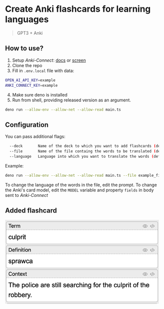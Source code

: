 # Create Anki flashcards for learning languages

> GPT3 + Anki

## How to use?

1. Setup *Anki-Connect*: [docs](https://github.com/FooSoft/anki-connect) or
   [screen](https://github.com/AndrewJudson/ankiextension/blob/master/ankiconnect.png)
2. Clone the repo
3. Fill in `.env.local` file with data:

```bash
OPEN_AI_API_KEY=example
ANKI_CONNECT_KEY=example
```

4. Make sure deno is installed
5. Run from shell, providing released version as an argument.

```bash
deno run --allow-env --allow-net --allow-read main.ts
```

## Configuration

You can pass additional flags:

```bash
  --deck       Name of the deck to which you want to add flashcards (default: EnglishAI)
  --file       Name of the file containg the words to be translated (default: list.txt)
  --language   Language into which you want to translate the words (default: polish)
```

Example:

```bash
deno run --allow-env --allow-net --allow-read main.ts --file example_file.txt --deck MyDeck --language Spanish
```

To change the language of the words in the file, edit the prompt.
To change the Anki's card model, edit the `MODEL` variable and property `fields` in body sent to *Anki-Connect*

## Added flashcard
![added card](./image.png)
